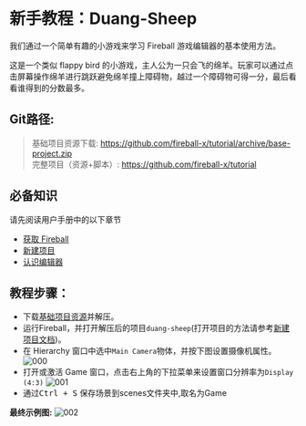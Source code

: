 # 新手教程：Duang-Sheep

我们通过一个简单有趣的小游戏来学习 Fireball 游戏编辑器的基本使用方法。

这是一个类似 flappy bird 的小游戏，主人公为一只会飞的绵羊。玩家可以通过点击屏幕操作绵羊进行跳跃避免绵羊撞上障碍物，越过一个障碍物可得一分，最后看看谁得到的分数最多。


## Git路径:

  >基础项目资源下载: https://github.com/fireball-x/tutorial/archive/base-project.zip  
  >完整项目（资源+脚本）: https://github.com/fireball-x/tutorial

## 必备知识

请先阅读用户手册中的以下章节
- [获取 Fireball](/manual/start/get-fireball)
- [新建项目](/manual/start/new-project)
- [认识编辑器](/manual/start/editor-overview)

## 教程步骤：
- 下载[基础项目资源](https://github.com/fireball-x/tutorial/archive/base-project.zip)并解压。
- 运行Fireball，并打开解压后的项目`duang-sheep`(打开项目的方法请参考[新建项目文档](http://docs-zh.fireball-x.com/manual/start/new-project/#Open_Other…))。
- 在 Hierarchy 窗口中选中`Main Camera`物体，并按下图设置摄像机属性。
![000](https://cloud.githubusercontent.com/assets/7564028/6840260/cb6f9516-d3af-11e4-8729-b842307c1aed.png)
- 打开或激活 Game 窗口，点击右上角的下拉菜单来设置窗口分辨率为`Display (4:3)`
![001](https://cloud.githubusercontent.com/assets/7564028/6840252/99f88740-d3af-11e4-86fe-de173f1011ed.png)
- 通过<kbd>Ctrl + S</kbd> 保存场景到scenes文件夹中,取名为Game

**最终示例图:**
![002](https://cloud.githubusercontent.com/assets/7564028/6840325/dbb2a1b0-d3b0-11e4-8e10-efdd04f93bc7.png)
